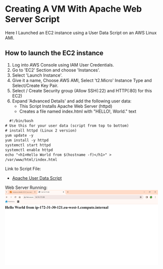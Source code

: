 # Creating A VM With Apache Web Server Script

Here I Launched an EC2 instance using a User Data Script on an AWS Linux AMI.


## How to launch the EC2 instance

1. Log into AWS Console using IAM User Credentials.
2. Go to 'EC2' Section and choose 'Instances'.
3. Select 'Launch Instance'.
4. Give it a name, Choose AWS AMI, Select 't2.Micro' Instance Type and Select/Create Key Pair.
5. Select / Create Security group (Allow SSH(:22) and HTTP(:80) for this EC2)
6. Expand 'Advanced Details' and add the following user data:
   - This Script Installs Apache Web Server (httpd)
   - Creates a file named index.html with "HELLO!, World." text<br>
  
```
  #!/bin/bash
# Use this for your user data (script from top to bottom)
# install httpd (Linux 2 version)
yum update -y
yum install -y httpd
systemctl start httpd
systemctl enable httpd
echo "<h1>Hello World from $(hostname -f)</h1>" > /var/www/html/index.html
```

Link to Script File:<br>
- [Apache User Data Script](../ec2-user-data.sh)
  
Web Server Running:<br>
![Apache-hello-world](../Screenshots/Apache_Hello-World.png)